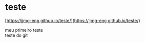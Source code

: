 # teste

[https://jjmg-eng.github.io/teste/](https://jjmg-eng.github.io/teste/)

meu primeiro teste  
teste do git
